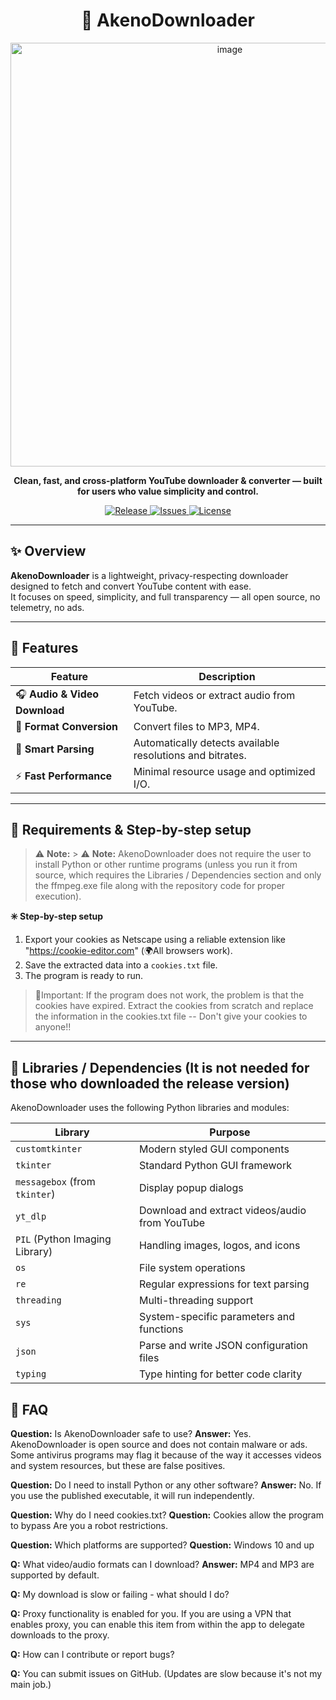 <h1 align="center">🎵 AkenoDownloader</h1>

<p align="center">
  <img width="686" height="678" alt="image" src="https://github.com/user-attachments/assets/712cd69d-0980-4f68-98a4-3a2237990ae4" />

</p>

<p align="center">
  <b>Clean, fast, and cross-platform YouTube downloader & converter — built for users who value simplicity and control.</b>
</p>

<p align="center">
  <a href="https://github.com/SenpaiRato/AkenoDownloader/releases">
    <img src="https://img.shields.io/github/v/release/SenpaiRato/AkenoDownloader?color=6aa6f8&style=for-the-badge" alt="Release">
  </a>
  <a href="https://github.com/SenpaiRato/AkenoDownloader/issues">
    <img src="https://img.shields.io/github/issues/SenpaiRato/AkenoDownloader?color=fcba03&style=for-the-badge" alt="Issues">
  </a>
  <a href="https://github.com/SenpaiRato/AkenoDownloader/blob/main/LICENSE">
    <img src="https://img.shields.io/github/license/SenpaiRato/AkenoDownloader?color=00c853&style=for-the-badge" alt="License">
  </a>
</p>

---

## ✨ Overview

**AkenoDownloader** is a lightweight, privacy-respecting downloader designed to fetch and convert YouTube content with ease.  
It focuses on speed, simplicity, and full transparency — all open source, no telemetry, no ads.

---

## 🚀 Features

| Feature | Description |
|----------|-------------|
| 🎧 **Audio & Video Download** | Fetch videos or extract audio from YouTube. |
| 🔄 **Format Conversion** | Convert files to MP3, MP4. |
| 🧠 **Smart Parsing** | Automatically detects available resolutions and bitrates. |
| ⚡ **Fast Performance** | Minimal resource usage and optimized I/O. |

---

## 🧩 Requirements & Step-by-step setup

> ⚠️ **Note:** > ⚠️ **Note:** AkenoDownloader does not require the user to install Python or other runtime programs (unless you run it from source, which requires the Libraries / Dependencies section and only the ffmpeg.exe file along with the repository code for proper execution).



**✳️ Step-by-step setup**
1. Export your cookies as Netscape using a reliable extension like "https://cookie-editor.com" (🌍All browsers work).  
2. Save the extracted data into a `cookies.txt` file.  
3. The program is ready to run.

>🛑Important: If the program does not work, the problem is that the cookies have expired. Extract the cookies from scratch and replace the information in the cookies.txt file -- Don't give your cookies to anyone!!
---

## 🧰 Libraries / Dependencies (It is not needed for those who downloaded the release version)

AkenoDownloader uses the following Python libraries and modules:

| Library | Purpose |
|---------|---------|
| `customtkinter` | Modern styled GUI components |
| `tkinter` | Standard Python GUI framework |
| `messagebox` (from `tkinter`) | Display popup dialogs |
| `yt_dlp` | Download and extract videos/audio from YouTube |
| `PIL` (Python Imaging Library) | Handling images, logos, and icons |
| `os` | File system operations |
| `re` | Regular expressions for text parsing |
| `threading` | Multi-threading support |
| `sys` | System-specific parameters and functions |
| `json` | Parse and write JSON configuration files |
| `typing` | Type hinting for better code clarity |


## 🧠 FAQ

**Question:** Is AkenoDownloader safe to use?
**Answer:** Yes. AkenoDownloader is open source and does not contain malware or ads. Some antivirus programs may flag it because of the way it accesses videos and system resources, but these are false positives.

**Question:** Do I need to install Python or any other software?
**Answer:** No. If you use the published executable, it will run independently.

**Question:** Why do I need cookies.txt?
**Question:** Cookies allow the program to bypass Are you a robot restrictions.

**Question:** Which platforms are supported?
**Question:** Windows 10 and up

**Q:** What video/audio formats can I download?
**Answer:** MP4 and MP3 are supported by default.

**Q:** My download is slow or failing - what should I do?

**Q:** Proxy functionality is enabled for you. If you are using a VPN that enables proxy, you can enable this item from within the app to delegate downloads to the proxy.

**Q:** How can I contribute or report bugs?

**Q:** You can submit issues on GitHub. (Updates are slow because it's not my main job.)
